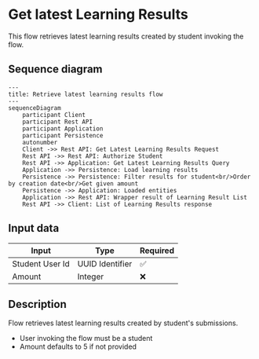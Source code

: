 # Get latest Learning Results

This flow retrieves latest learning results created by student invoking the flow.

## Sequence diagram

```mermaid
---
title: Retrieve latest learning results flow
---
sequenceDiagram
    participant Client
    participant Rest API
    participant Application
    participant Persistence
    autonumber
    Client ->> Rest API: Get Latest Learning Results Request
    Rest API ->> Rest API: Authorize Student
    Rest API ->> Application: Get Latest Learning Results Query
    Application ->> Persistence: Load learning results
    Persistence ->> Persistence: Filter results for student<br/>Order by creation date<br/>Get given amount
    Persistence ->> Application: Loaded entities
    Application ->> Rest API: Wrapper result of Learning Result List
    Rest API ->> Client: List of Learning Results response
```

## Input data

| Input                  | Type            | Required |
|------------------------|-----------------|----------|
| Student User Id        | UUID Identifier | ✅        |
| Amount                 | Integer         | ❌        |

## Description

Flow retrieves latest learning results created by student's submissions.

- User invoking the flow must be a student
- Amount defaults to 5 if not provided